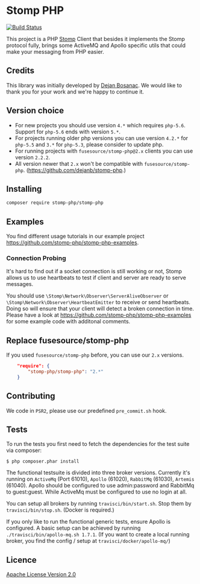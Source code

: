 # Stomp PHP

[![Build Status](https://travis-ci.org/stomp-php/stomp-php.svg?branch=master)](https://travis-ci.org/stomp-php/stomp-php)

This project is a PHP [Stomp](http://stomp.github.com) Client that besides it implements the Stomp protocol fully,
brings some ActiveMQ and Apollo specific utils that could make your messaging from PHP easier.

## Credits

This library was initially developed by [Dejan Bosanac](https://github.com/dejanb). 
We would like to thank you for your work and we're happy to continue it.

## Version choice

- For new projects you should use version `4.*` which requires `php-5.6`. Support for `php-5.6` ends with version `5.*`.
- For projects running older php versions you can use version `4.2.*` for `php-5.5` and `3.*` for `php-5.3`, please consider to update php.
- For running projects with `fusesource/stomp-php@2.x` clients you can use version `2.2.2`.
- All version newer that `2.x` won't be compatible with `fusesource/stomp-php`. (https://github.com/dejanb/stomp-php.)  

## Installing

```bash
composer require stomp-php/stomp-php
```

## Examples

You find different usage tutorials in our example project https://github.com/stomp-php/stomp-php-examples.

### Connection Probing

It's hard to find out if a socket connection is still working or not, Stomp allows us to use heartbeats to test if client
and server are ready to serve messages.

You should use `\Stomp\Network\Observer\ServerAliveObserver` or `\Stomp\Network\Observer\HeartbeatEmitter` to receive or 
send heartbeats. Doing so will ensure that your client will detect a broken connection in time. Please have a look at
https://github.com/stomp-php/stomp-php-examples for some example code with additonal comments.

## Replace fusesource/stomp-php

If you used `fusesource/stomp-php` before, you can use our `2.x` versions.

```json
    "require": {
        "stomp-php/stomp-php": "2.*"
    }
```
 
## Contributing

We code in `PSR2`, please use our predefined `pre_commit.sh` hook. 

## Tests

To run the tests you first need to fetch the dependencies for the test suite
via composer:

    $ php composer.phar install

The functional testsuite is divided into three broker versions.
Currently it's running on `ActiveMq` (Port 61010), `Apollo` (61020), `RabbitMq` (61030), `Artemis` (61040).
Apollo should be configured to use admin:password and RabbitMq to guest:guest.
While ActiveMq must be configured to use no login at all.

You can setup all brokers by running `travisci/bin/start.sh`. Stop them by `travisci/bin/stop.sh`. (Docker is required.)

If you only like to run the functional generic tests, ensure Apollo is configured. 
A basic setup can be achieved by running `./travisci/bin/apollo-mq.sh 1.7.1`. 
(If you want to create a local running broker, you find the config / setup at `travisci/docker/apollo-mq/`)

## Licence

[Apache License Version 2.0](http://www.apache.org/licenses/LICENSE-2.0)